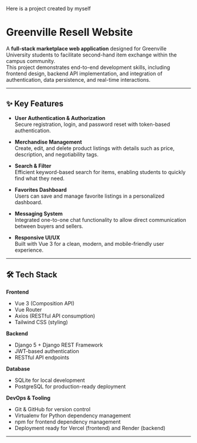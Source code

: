 Here is a project created by myself
# Greenville Resell Website

A **full-stack marketplace web application** designed for Greenville University students to facilitate second-hand item exchange within the campus community.  
This project demonstrates end-to-end development skills, including frontend design, backend API implementation, and integration of authentication, data persistence, and real-time interactions.

---

## ✨ Key Features
- **User Authentication & Authorization**  
  Secure registration, login, and password reset with token-based authentication.
  
- **Merchandise Management**  
  Create, edit, and delete product listings with details such as price, description, and negotiability tags.
  
- **Search & Filter**  
  Efficient keyword-based search for items, enabling students to quickly find what they need.
  
- **Favorites Dashboard**  
  Users can save and manage favorite listings in a personalized dashboard.
  
- **Messaging System**  
  Integrated one-to-one chat functionality to allow direct communication between buyers and sellers.
  
- **Responsive UI/UX**  
  Built with Vue 3 for a clean, modern, and mobile-friendly user experience.

---

## 🛠️ Tech Stack

**Frontend**
- Vue 3 (Composition API)
- Vue Router
- Axios (RESTful API consumption)
- Tailwind CSS (styling)

**Backend**
- Django 5 + Django REST Framework
- JWT-based authentication
- RESTful API endpoints

**Database**
- SQLite for local development
- PostgreSQL for production-ready deployment

**DevOps & Tooling**
- Git & GitHub for version control
- Virtualenv for Python dependency management
- npm for frontend dependency management
- Deployment ready for Vercel (frontend) and Render (backend)

---

